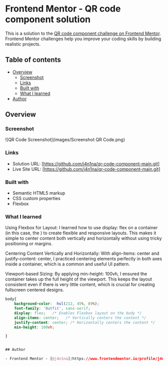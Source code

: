 # Frontend Mentor - QR code component solution

This is a solution to the [QR code component challenge on Frontend Mentor](https://www.frontendmentor.io/challenges/qr-code-component-iux_sIO_H). Frontend Mentor challenges help you improve your coding skills by building realistic projects. 

## Table of contents

- [Overview](#overview)
  - [Screenshot](#screenshot)
  - [Links](#links)
  - [Built with](#built-with)
  - [What I learned](#what-i-learned)
- [Author](#author)

## Overview

### Screenshot
![QR Code Screenshot](images/Screenshot QR Code.png)

### Links

- Solution URL: [https://github.com/j4n1na/qr-code-component-main.git]
- Live Site URL: [https://github.com/j4n1na/qr-code-component-main.git]



### Built with

- Semantic HTML5 markup
- CSS custom properties
- Flexbox


### What I learned

Using Flexbox for Layout:
I learned how to use display: flex on a container (in this case, the <body>) to create flexible and responsive layouts. This makes it simple to center content both vertically and horizontally without using tricky positioning or margins.

Centering Content Vertically and Horizontally:
With align-items: center and justify-content: center, I practiced centering elements perfectly in both axes inside a container, which is a common and useful UI pattern.

Viewport-based Sizing:
By applying min-height: 100vh, I ensured the container takes up the full height of the viewport. This keeps the layout consistent even if there is very little content, which is crucial for creating fullscreen centered designs.

```css
body{
    background-color:  hsl(212, 45%, 89%);
    font-family: 'Outfit', sans-serif;
    display: flex;   /* Enables Flexbox layout on the body */
    align-items: center;   /* Vertically centers the content */
    justify-content: center; /* Horizontally centers the content */
    min-height: 100vh; 

}


## Author

- Frontend Mentor - [@j4n1na](https://www.frontendmentor.io/profile/j4n1na)
